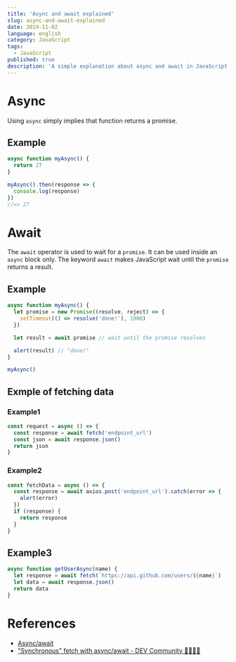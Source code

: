 ```yaml
---
title: 'Async and await explained'
slug: async-and-await-explained
date: 2019-11-02
language: english
category: JavaScript
tags:
  - JavaScript
published: true
description: 'A simple explanation about async and await in JavaScript.'
---
```


# Async

Using `async` simply implies that function returns a promise.

## Example

```js
async function myAsync() {
  return 27
}

myAsync().then(response => {
  console.log(response)
})
//=> 27
```

# Await

The `await` operator is used to wait for a `promise`. It can be used inside an `async` block only. The keyword `await` makes JavaScript wait until the `promise` returns a result.

## Example

```js
async function myAsync() {
  let promise = new Promise((resolve, reject) => {
    setTimeout(() => resolve('done!'), 1000)
  })

  let result = await promise // wait until the promise resolves

  alert(result) // "done!"
}

myAsync()
```

## Exmple of fetching data

### Example1

```js
const request = async () => {
  const response = await fetch('endpoint_url')
  const json = await response.json()
  return json
}
```

### Example2

```js
const fetchData = async () => {
  const response = await axios.post('endpoint_url').catch(error => {
    alert(error)
  })
  if (response) {
    return response
  }
}
```

## Example3

```js
async function getUserAsync(name) {
  let response = await fetch(`https://api.github.com/users/${name}`)
  let data = await response.json()
  return data
}
```

# References

- [Async/await](https://javascript.info/async-await)
- ["Synchronous" fetch with async/await - DEV Community 👩‍💻👨‍💻](https://dev.to/johnpaulada/synchronous-fetch-with-asyncawait)
